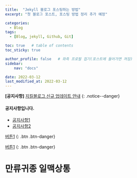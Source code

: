 ```yaml
---
title:  "Jekyll 블로그 포스팅하는 방법"
excerpt: "첫 블로그 포스트, 포스팅 방법 정리 추가 예정"

categories:
  - Blog
tags:
  - [Blog, jekyll, Github, Git]

toc: true   # table of contents
toc_sticky: true

author_profile: false   # 좌측 프로필 접기(포스트에 들어가면 꺼짐)
sidebar:
    nav: "docs"

date: 2022-03-12
last_modified_at: 2022-03-12
---
```



<!-- notice 색상 -->
<!-- {: .notice}        회색
{: .notice--primary}    짙은 회색
{: .notice--info}       하늘색
{: .notice--warning}    주황색
{: .notice--success}    녹색
{: .notice--danger}     빨간색 -->

**[공지사항]** [지킬블로그 신규 업데이트 안내](https://mmistakes.github.io/minimal-mistakes/)
{: .notice--danger}


<div class="notice--success">
    <h4>공지사항입니다.</h4>
    <ul>
        <li><a href="[xxx](https://mmistakes.github.io/minimal-mistakes/markup/markup-html-tags-and-formatting/)">공지사항1</a></li>
        <li><a href="[xxx](https://mmistakes.github.io/minimal-mistakes/markup/markup-html-tags-and-formatting/)">공지사항2</a></li>
    </ul>
</div>

<!-- 테스트 -->
[버튼1](https://google.com)
{: .btn .btn-danger}
<!-- helpers -->
[버튼1](https://mmistakes.github.io/minimal-mistakes/docs/helpers/)
{: .btn .btn-danger}

<!-- iD 부분만 수정하면 유튜브 포스트 가능
{% include video id="vB8Nx2Oxpw0" provider="youtube" %} -->


# 만류귀종 일맥상통